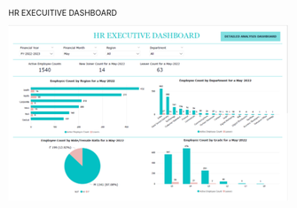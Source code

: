 HR EXECUITIVE DASHBOARD

![Image](https://github.com/jainmohit02/HR_Execuitve_Dashboard_Power_Bi/blob/main/Home%20Page.png)
